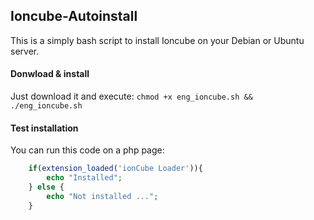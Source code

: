 ## Ioncube-Autoinstall ##

This is a simply bash script to install Ioncube on your Debian or Ubuntu server.

#### Donwload & install ####

Just download it and execute:
`chmod +x eng_ioncube.sh && ./eng_ioncube.sh`

#### Test installation ####

You can run this code on a php page:
``` php
    if(extension_loaded('ionCube Loader')){
        echo "Installed";
    } else {
        echo "Not installed ...";
    }
```
